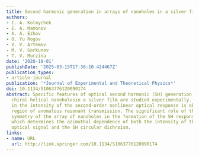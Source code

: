 ```yaml
---
title: Second harmonic generation in arrays of nanoholes in a silver film
authors:
- I. A. Kolmychek
- E. A. Mamonov
- A. A. Ezhov
- O. Yu Rogov
- V. V. Artemov
- M. V. Gorkunov
- T. V. Murzina
date: '2020-10-01'
publishDate: '2025-03-15T17:36:10.424467Z'
publication_types:
- article-journal
publication: '*Journal of Experimental and Theoretical Physics*'
doi: 10.1134/S1063776120090174
abstract: Specific features of optical second harmonic (SH) generation in arrays of
  chiral helical nanoholesin a silver film are studied experimentally. An increase
  in the intensity of the second-order nonlinear optical response is observed in the
  region of anomalous resonant transmission. The significant role of the rotational
  symmetry of the array of nanoholes in the formation of the SH response is revealed,
  which determines the azimuthal dependence of both the intensity of the second-order
  optical signal and the SH circular dichroism.
links:
- name: URL
  url: http://link.springer.com/10.1134/S1063776120090174
---
```


